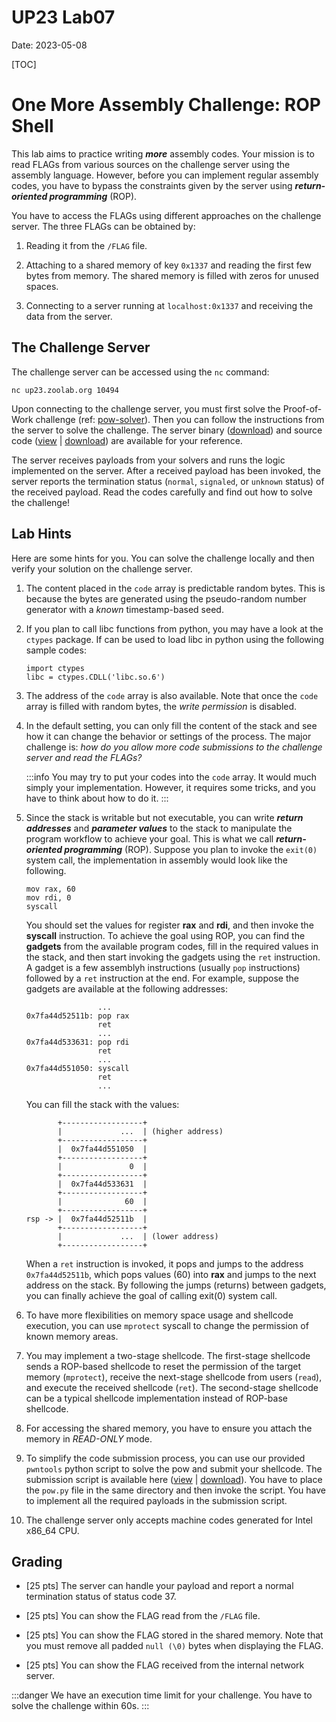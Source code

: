 UP23 Lab07
==========
Date: 2023-05-08

[TOC]

# One More Assembly Challenge: ROP Shell

This lab aims to practice writing ***more*** assembly codes. Your mission is to read FLAGs from various sources on the challenge server using the assembly language. However, before you can implement regular assembly codes, you have to bypass the constraints given by the server using ***return-oriented programming*** (ROP).

You have to access the FLAGs using different approaches on the challenge server. The three FLAGs can be obtained by:

1. Reading it from the `/FLAG` file.

1. Attaching to a shared memory of key `0x1337` and reading the first few bytes from memory. The shared memory is filled with zeros for unused spaces.

1. Connecting to a server running at `localhost:0x1337` and receiving the data from the server.


## The Challenge Server

The challenge server can be accessed using the `nc` command:

```
nc up23.zoolab.org 10494
```

Upon connecting to the challenge server, you must first solve the Proof-of-Work challenge (ref: [pow-solver](https://md.zoolab.org/s/EHSmQ0szV)). Then you can follow the instructions from the server to solve the challenge. The server binary ([download](https://up23.zoolab.org/up23/lab07/ropshell)) and source code ([view](https://up23.zoolab.org/code.html?file=up23/lab07/ropshell.c) | [download](https://up23.zoolab.org/up23/lab07/ropshell.c)) are available for your reference.

The server receives payloads from your solvers and runs the logic implemented on the server. After a received payload has been invoked, the server reports the termination status (`normal`, `signaled`, or `unknown` status) of the received payload. Read the codes carefully and find out how to solve the challenge!

## Lab Hints

Here are some hints for you. You can solve the challenge locally and then verify your solution on the challenge server.

1. The content placed in the `code` array is predictable random bytes. This is because the bytes are generated using the pseudo-random number generator with a *known* timestamp-based seed.

1. If you plan to call libc functions from python, you may have a look at the `ctypes` package. If can be used to load libc in python using the following sample codes:

    ```pythone
    import ctypes
    libc = ctypes.CDLL('libc.so.6')
    ```

1. The address of the `code` array is also available. Note that once the `code` array is filled with random bytes, the *write permission* is disabled.

1. In the default setting, you can only fill the content of the stack and see how it can change the behavior or settings of the process. The major challenge is: *how do you allow more code submissions to the challenge server and read the FLAGs?*

   :::info
   You may try to put your codes into the `code` array. It would much simply your implementation. However, it requires some tricks, and you have to think about how to do it.
   :::
   
1. Since the stack is writable but not executable, you can write ***return addresses*** and ***parameter values*** to the stack to manipulate the program workflow to achieve your goal. This is what we call ***return-oriented programming*** (ROP). Suppose you plan to invoke the `exit(0)` system call, the implementation in assembly would look like the following.

   ```assembly
   mov rax, 60
   mov rdi, 0
   syscall
   ```

   You should set the values for register **rax** and **rdi**, and then invoke the **syscall** instruction. To achieve the goal using ROP, you can find the **gadgets** from the available program codes, fill in the required values in the stack, and then start invoking the gadgets using the `ret` instruction. A gadget is a few assemblyh instructions (usually `pop` instructions) followed by a `ret` instruction at the end. For example, suppose the gadgets are available at the following addresses:
   
   ```assembly
                   ...
   0x7fa44d52511b: pop rax
                   ret
                   ...
   0x7fa44d533631: pop rdi
                   ret
                   ...
   0x7fa44d551050: syscall
                   ret
                   ...
   ```

   You can fill the stack with the values:
   
   ```
          +------------------+
          |             ...  | (higher address)
          +------------------+
          |  0x7fa44d551050  |
          +------------------+
          |               0  |
          +------------------+
          |  0x7fa44d533631  |
          +------------------+
          |              60  |
          +------------------+
   rsp -> |  0x7fa44d52511b  |  
          +------------------+
          |             ...  | (lower address)
          +------------------+
   ```

    When a `ret` instruction is invoked, it pops and jumps to the address `0x7fa44d52511b`, which pops values (60) into **rax** and jumps to the next address on the stack. By following the jumps (returns) between gadgets, you can finally achieve the goal of calling exit(0) system call. 

1. To have more flexibilities on memory space usage and shellcode execution, you can use `mprotect` syscall to change the permission of known memory areas.

1. You may implement a two-stage shellcode. The first-stage shellcode sends a ROP-based shellcode to reset the permission of the target memory (`mprotect`), receive the next-stage shellcode from users (`read`), and execute the received shellcode (`ret`). The second-stage shellcode can be a typical shellcode implementation instead of ROP-base shellcode.

1. For accessing the shared memory, you have to ensure you attach the memory in *READ-ONLY* mode.

1. To simplify the code submission process, you can use our provided `pwntools` python script to solve the pow and submit your shellcode. The submission script is available here ([view](https://up23.zoolab.org/code.html?file=up23/lab07/submit_e2e8c248e0b11354c9197b5b8403ffc2.py) | [download](https://up23.zoolab.org/up23/lab07/submit_e2e8c248e0b11354c9197b5b8403ffc2.py)). You have to place the `pow.py` file in the same directory and then invoke the script. You have to implement all the required payloads in the submission script.

1. The challenge server only accepts machine codes generated for Intel x86_64 CPU.

## Grading

- [25 pts] The server can handle your payload and report a normal termination status of status code 37.

- [25 pts] You can show the FLAG read from the `/FLAG` file. 

- [25 pts] You can show the FLAG stored in the shared memory. Note that you must remove all padded `null (\0)` bytes when displaying the FLAG. 

- [25 pts] You can show the FLAG received from the internal network server.

:::danger
We have an execution time limit for your challenge. You have to solve the challenge within 60s.
:::
